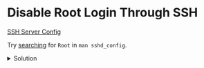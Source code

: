 # Disable Root Login Through SSH

[SSH Server Config](sshd-config.md)

Try [searching](hints/man.md) for `Root` in `man sshd_config`.

<details>

<summary>Solution</summary>


```sh
nano /etc/ssh/sshd_config
```

Ensure this line exists:

```
PermitRootLogin no
```

</details>
